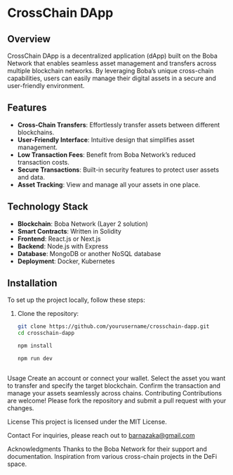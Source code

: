 # CrossChain DApp

## Overview
CrossChain DApp is a decentralized application (dApp) built on the Boba Network that enables seamless asset management and transfers across multiple blockchain networks. By leveraging Boba’s unique cross-chain capabilities, users can easily manage their digital assets in a secure and user-friendly environment.

## Features
- **Cross-Chain Transfers**: Effortlessly transfer assets between different blockchains.
- **User-Friendly Interface**: Intuitive design that simplifies asset management.
- **Low Transaction Fees**: Benefit from Boba Network’s reduced transaction costs.
- **Secure Transactions**: Built-in security features to protect user assets and data.
- **Asset Tracking**: View and manage all your assets in one place.

## Technology Stack
- **Blockchain**: Boba Network (Layer 2 solution)
- **Smart Contracts**: Written in Solidity
- **Frontend**: React.js or Next.js
- **Backend**: Node.js with Express
- **Database**: MongoDB or another NoSQL database
- **Deployment**: Docker, Kubernetes

## Installation
To set up the project locally, follow these steps:

1. Clone the repository:
   ```bash
   git clone https://github.com/yourusername/crosschain-dapp.git
   cd crosschain-dapp
   
   npm install
   
   npm run dev



Usage
Create an account or connect your wallet.
Select the asset you want to transfer and specify the target blockchain.
Confirm the transaction and manage your assets seamlessly across chains.
Contributing
Contributions are welcome! Please fork the repository and submit a pull request with your changes.

License
This project is licensed under the MIT License.

Contact
For inquiries, please reach out to barnazaka@gmail.com

Acknowledgments
Thanks to the Boba Network for their support and documentation.
Inspiration from various cross-chain projects in the DeFi space.
